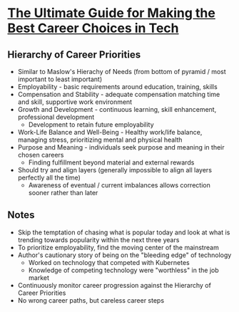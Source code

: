 # [The Ultimate Guide for Making the Best Career Choices in Tech](https://dnastacio.medium.com/hierarchy-of-career-priorities-c18768d32598)

## Hierarchy of Career Priorities

* Similar to Maslow's Hierachy of Needs (from bottom of pyramid / most important to least important)
* Employability - basic requirements around education, training, skills
* Compensation and Stability - adequate compensation matching time and skill, supportive work environment
* Growth and Development - continuous learning, skill enhancement, professional development
  * Development to retain future employability
* Work-Life Balance and Well-Being - Healthy work/life balance, managing stress, prioritizing mental and physical health
* Purpose and Meaning - individuals seek purpose and meaning in their chosen careers
  * Finding fulfillment beyond material and external rewards
* Should try and align layers (generally impossible to align all layers perfectly all the time)
  * Awareness of eventual / current imbalances allows correction sooner rather than later
 
## Notes

* Skip the temptation of chasing what is popular today and look at what is trending towards popularity within the next three years
* To prioritize employability, find the moving center of the mainstream
* Author's cautionary story of being on the "bleeding edge" of technology
  * Worked on technology that competed with Kubernetes
  * Knowledge of competing technology were "worthless" in the job market
* Continuously monitor career progression against the Hierarchy of Career Priorities
* No wrong career paths, but careless career steps
